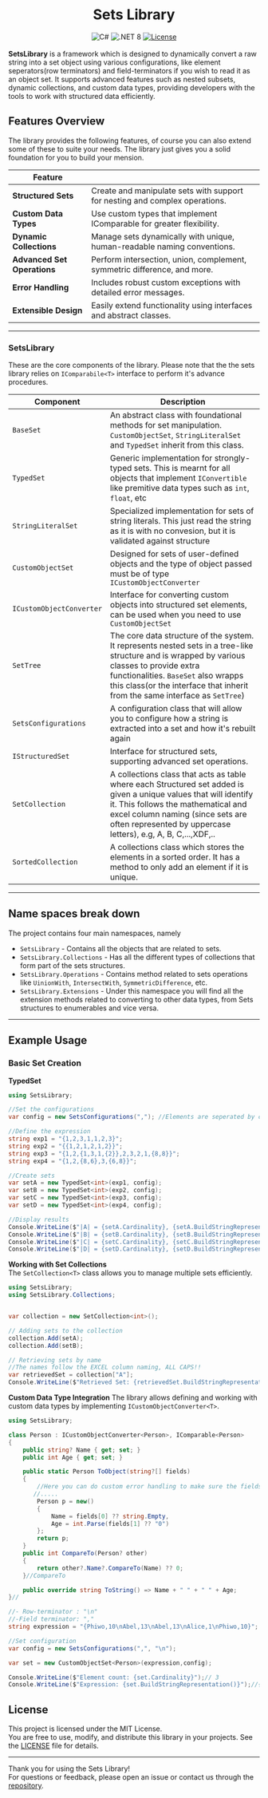 <h1 align="center">Sets Library</h1>
<div align="center">
  <img src="https://img.shields.io/badge/language-C%23-blue.svg" alt="C#" />
  <img src="https://img.shields.io/badge/.NET-8.0-blueviolet.svg" alt=".NET 8" />
  <a href="https://github.com/Shisui-Pho/Sets-Library/blob/main/LICENSE">
    <img src="https://img.shields.io/github/license/Shisui-Pho/Sets-Library" alt="License" />
  </a>
</div>
<br>
<strong>SetsLibrary</strong> is a framework which is designed to dynamically convert a raw string into a set object using various configurations, like element seperators(row terminators) and field-terminators if you wish to read it as an object set. It supports advanced features such as nested subsets, dynamic collections, and custom data types, providing developers with the tools to work with structured data efficiently.
<br>


## Features Overview
The library provides the following features, of course you can also extend some of these to suite your needs. The library just gives you a solid foundation for you to build your mension.

| Feature                           |                                                                                          |
|-----------------------------------|-----------------------------------------------------------------------------------------------------|
| **Structured Sets**               | Create and manipulate sets with support for nesting and complex operations.                        |
| **Custom Data Types**             | Use custom types that implement IComparable for greater flexibility.                               |
| **Dynamic Collections**           | Manage sets dynamically with unique, human-readable naming conventions.                           |
| **Advanced Set Operations**       | Perform intersection, union, complement, symmetric difference, and more.                          |
| **Error Handling**                | Includes robust custom exceptions with detailed error messages.                                   |
| **Extensible Design**             | Easily extend functionality using interfaces and abstract classes.                                |
---

### **SetsLibrary**
These are the core components of the library. Please note that the the sets library relies on `IComparabile<T>` interface to perform it's advance procedures. 

| Component               | Description                                                                          |
|-------------------------|--------------------------------------------------------------------------------------|
| `BaseSet`               | An abstract class with foundational methods for set manipulation. `CustomObjectSet`, `StringLiteralSet` and `TypedSet` inherit from this class. |
 `TypedSet`              | Generic implementation for strongly-typed sets. This is mearnt for all objects that implement `IConvertible` like premitive data types such as `int`, `float`, etc |
| `StringLiteralSet`      | Specialized implementation for sets of string literals. This just read the string as it is with no convesion, but it is validated against structure |
| `CustomObjectSet`       | Designed for sets of user-defined objects and the type of object passed must be of type `ICustomObjectConverter`|
| `ICustomObjectConverter` | Interface for converting custom objects into structured set elements, can be used when you need to use `CustomObjectSet`                |
| `SetTree`              | The core data structure of the system. It represents nested sets in a tree-like structure and is wrapped by various classes to provide extra functionalities. `BaseSet` also wrapps this class(or the interface that inherit from the same interface as `SetTree`)|
|`SetsConfigurations`| A configuration class that will allow you to configure how a string is extracted into a set and how it's rebuilt again|
| `IStructuredSet`        | Interface for structured sets, supporting advanced set operations.                   |
|`SetCollection`| A collections class that acts as table where each Structured set added is given a unique values that will identify it. This follows the mathematical and excel column naming (since sets are often represented by uppercase letters), e.g, A, B, C,...,XDF,..|
|`SortedCollection`|A collections class which stores the elements in a sorted order. It has a method to only add an element if it is unique.|

---
## Name spaces break down  
The project contains four main namespaces, namely
- `SetsLibrary` - Contains all the objects that are related to sets.
- `SetsLibrary.Collections` - Has all the different types of collections that form part of the sets structures.
- `SetsLibrary.Operations` - Contains method related to sets operations like `UinionWith`, `IntersectWith`, `SymmetricDifference`, etc.  
- `SetsLibrary.Extensions` - Under this namespace you will find all the extension methods related to converting to other data types, from Sets structures to enumerables and vice versa.  

---

## Example Usage

### Basic Set Creation

**TypedSet**
```csharp
using SetsLibrary;

//Set the configurations
var config = new SetsConfigurations(","); //Elements are seperated by commas

//Define the expression
string exp1 = "{1,2,3,1,1,2,3}";
string exp2 = "{{1,2,1,2,1,2}}";
string exp3 = "{1,2,{1,3,1,{2}},2,3,2,1,{8,8}}";
string exp4 = "{1,2,{8,6},3,{6,8}}";

//Create sets
var setA = new TypedSet<int>(exp1, config);
var setB = new TypedSet<int>(exp2, config);
var setC = new TypedSet<int>(exp3, config);
var setD = new TypedSet<int>(exp4, config);

//Display results
Console.WriteLine($"|A| = {setA.Cardinality}, {setA.BuildStringRepresentation()}");// |A| = 3, {1,2,3}
Console.WriteLine($"|B| = {setB.Cardinality}, {setB.BuildStringRepresentation()}");// |B| = 1, {{1,2}}
Console.WriteLine($"|C| = {setC.Cardinality}, {setC.BuildStringRepresentation()}");// |C| = 5, {1,2,3,{8},{1,3,{2}}}
Console.WriteLine($"|D| = {setD.Cardinality}, {setD.BuildStringRepresentation()}");// |D| = 4, {1,2,3,{6,8}}
```
**Working with Set Collections**  
The `SetCollection<T>` class allows you to manage multiple sets efficiently.

```csharp
using SetsLibrary;
using SetsLibrary.Collections;


var collection = new SetCollection<int>();

// Adding sets to the collection
collection.Add(setA);
collection.Add(setB);

// Retrieving sets by name
//The names follow the EXCEL column naming, ALL CAPS!!
var retrievedSet = collection["A"];
Console.WriteLine($"Retrieved Set: {retrievedSet.BuildStringRepresentation()}");//{1,2,3}
``` 
**Custom Data Type Integration**
The library allows defining and working with custom data types by implementing `ICustomObjectConverter<T>`.

```csharp
using SetsLibrary;

class Person : ICustomObjectConverter<Person>, IComparable<Person>
{
    public string? Name { get; set; }
    public int Age { get; set; }

    public static Person ToObject(string?[] fields)
    {
        //Here you can do custom error handling to make sure the fields are in the way you like
       //.....
        Person p = new()
        {
            Name = fields[0] ?? string.Empty,
            Age = int.Parse(fields[1] ?? "0")
        };
        return p;
    }
    public int CompareTo(Person? other)
    {
        return other?.Name?.CompareTo(Name) ?? 0;
    }//CompareTo

    public override string ToString() => Name + " " + " " + Age;
}//

//- Row-terminator : "\n"
//-Field terminator: ","
string expression = "{Phiwo,10\nAbel,13\nAbel,13\nAlice,1\nPhiwo,10}";

//Set configuration
var config = new SetsConfigurations(",", "\n");

var set = new CustomObjectSet<Person>(expression,config);

Console.WriteLine($"Element count: {set.Cardinality}");// 3
Console.WriteLine($"Expression: {set.BuildStringRepresentation()}");//{// Abel 13\nAlice 1\nPhiwo 10}
```

## **License**

This project is licensed under the MIT License.  
You are free to use, modify, and distribute this library in your projects. See the [LICENSE](https://github.com/Shisui-Pho/Sets-Library/blob/main/LICENSE) file for details.

---

Thank you for using the Sets Library!  
For questions or feedback, please open an issue or contact us through the [repository](https://github.com/Shisui-Pho/Sets-Library).


